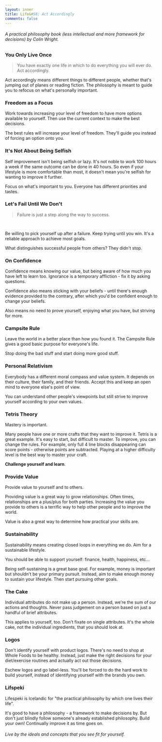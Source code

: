 ```yaml
---
layout: inner
title: Life&#58; Act Accordingly
comments: false
---
```

###### A practical philosophy book (less intellectual and more framework for decisions) by Colin Wright.

### You Only Live Once

> You have exactly one life in which to do everything you will ever do.
> Act accordingly.

Act accordingly means different things to different people, whether that's jumping out of planes or
reading fiction. The philosophy is meant to guide you to refocus on what's personally important.

### Freedom as a Focus

Work towards increasing your level of freedom to have more options available to yourself. Then use
the current context to make the best decisions.

The best rules will increase your level of freedom. They'll guide you instead of forcing an option
onto you.

### It's Not About Being Selfish

Self improvement isn't being selfish or lazy. It's not noble to work 100 hours a week if the same
outcome can be done in 40 hours. So even if your lifestyle is more comfortable than most, it doesn't
mean you're selfish for wanting to improve it further.

Focus on what's important to you. Everyone has different priorities and tastes.

### Let's Fail Until We Don't

>Failure is just a step along the way to success.

&nbsp;

Be willing to pick yourself up after a failure. Keep trying until you win. It's a reliable approach
to achieve most goals.

What distinguishes successful people from others? They didn't stop.

### On Confidence

Confidence means knowing our value, but being aware of how much you have left to learn too.
Ignorance is a temporary affliction - fix it by asking questions.

Confidence also means sticking with your beliefs - until there's enough evidence provided to the
contrary, after which you'd be confident enough to change your beliefs.

Also means no need to prove yourself, enjoying what you have, but striving for more.

### Campsite Rule

Leave the world in a better place than how you found it. The Campsite Rule gives a good basic
purpose for everyone's life.

Stop doing the bad stuff and start doing more good stuff.

### Personal Relativism

Everybody has a different moral compass and value system. It depends on their culture, their family, and their friends. Accept this and keep an open mind to everyone else's point of view.

You can understand other people's viewpoints but still strive to improve yourself according to your
own values.

### Tetris Theory

Mastery is important.

Many people have one or more crafts that they want to improve it. Tetris is a great example. It's
easy to start, but difficult to master. To improve, you can change the rules. For example, only full
4 line blocks disappearing can score points - otherwise points are subtracted. Playing at a higher difficulty level is the best way to master your craft.

**Challenge yourself and learn**.

### Provide Value

Provide value to yourself and to others.

Providing value is a great way to grow relationships. Often times, relationships are a plus/plus for both parties. Increasing the value you provide to others is a terrific way to help other people and to improve the world.

Value is also a great way to determine how practical your skills are.

### Sustainability

Sustainability means creating closed loops in everything we do. Aim for a sustainable lifestyle.

You should be able to support yourself: finance, health, happiness, etc...

Being self-sustaining is a great base goal. For example, money is important but shouldn't be your primary pursuit. Instead, aim to make enough money to sustain your lifestyle. Then start pursuing other goals.

### The Cake

Individual attributes do not make up a person. Instead, we're the sum of our actions and thoughts. Never pass judgement on a person based on just a handful of brief attributes.

This applies to yourself, too. Don't fixate on single attributes. It's the whole cake, not the individual ingredients, that you should look at.

### Logos

Don't identify yourself with product logos. There's no need to shop at Whole Foods to be healthy. Instead, just make the right decisions for your diet/exercise routines and actually act out those decisions.

Eschew logos and go label-less. You'll be forced to do the hard work to build yourself, instead of identifying yourself with the brands you own.

### Lifspeki

Lifespeki is Icelandic for "the practical philosophy by which one lives their life".

It's good to have a philosophy - a framework to make decisions by. But don't just blindly follow someone's already established philosophy. Build your own! Continually improve it as time goes on.

###### Live by the ideals and concepts that you see fit for yourself.
